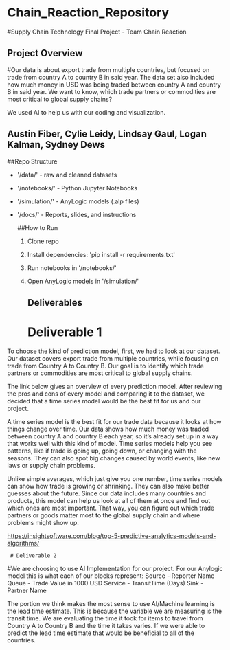 # Chain_Reaction_Repository

#Supply Chain Technology Final Project - Team Chain Reaction

## Project Overview
#Our data is about export trade from multiple countries, but focused on trade from country A to country B in said year. The data set also included how much money in USD was being traded between country A and country B in said year. We want to know, which trade partners or commodities are most critical to global supply chains?

We used AI to help us with our coding and visualization. 

## Austin Fiber, Cylie Leidy, Lindsay Gaul, Logan Kalman, Sydney Dews

##Repo Structure
- '/data/' - raw and cleaned datasets
- '/notebooks/' - Python Jupyter Notebooks
- '/simulation/' - AnyLogic models (.alp files)
- '/docs/' - Reports, slides, and instructions

  ##How to Run
  1. Clone repo
  2. Install dependencies: 'pip install -r requirements.txt'
  3. Run notebooks in '/notebooks/'
  4. Open AnyLogic models in '/simulation/'
 
     ## Deliverables
     # Deliverable 1
To choose the kind of prediction model, first, we had to look at our dataset. Our dataset covers export trade from multiple countries, while focusing on trade from Country A to Country B. Our goal is to identify which trade partners or commodities are most critical to global supply chains.

The link below gives an overview of every prediction model. After reviewing the pros and cons of every model and comparing it to the dataset, we decided that a time series model would be the best fit for us and our project. 

A time series model is the best fit for our trade data because it looks at how things change over time. Our data shows how much money was traded between country A and country B each year, so it’s already set up in a way that works well with this kind of model. Time series models help you see patterns, like if trade is going up, going down, or changing with the seasons. They can also spot big changes caused by world events, like new laws or supply chain problems.

Unlike simple averages, which just give you one number, time series models can show how trade is growing or shrinking. They can also make better guesses about the future. Since our data includes many countries and products, this model can help us look at all of them at once and find out which ones are most important. That way, you can figure out which trade partners or goods matter most to the global supply chain and where problems might show up.

https://insightsoftware.com/blog/top-5-predictive-analytics-models-and-algorithms/

     # Deliverable 2
#We are choosing to use AI Implementation for our project.
For our Anylogic model this is what each of our blocks represent:
Source - Reporter Name
Queue - Trade Value in 1000 USD
Service - TransitTime (Days)
Sink - Partner Name

The portion we think makes the most sense to use AI/Machine learning is the lead time estimate. This is because the variable we are measuring is the transit time. We are evaluating the time it took for items to travel from Country A to Country B and the time it takes varies. If we were able to predict the lead time estimate that would be beneficial to all of the countries. 
